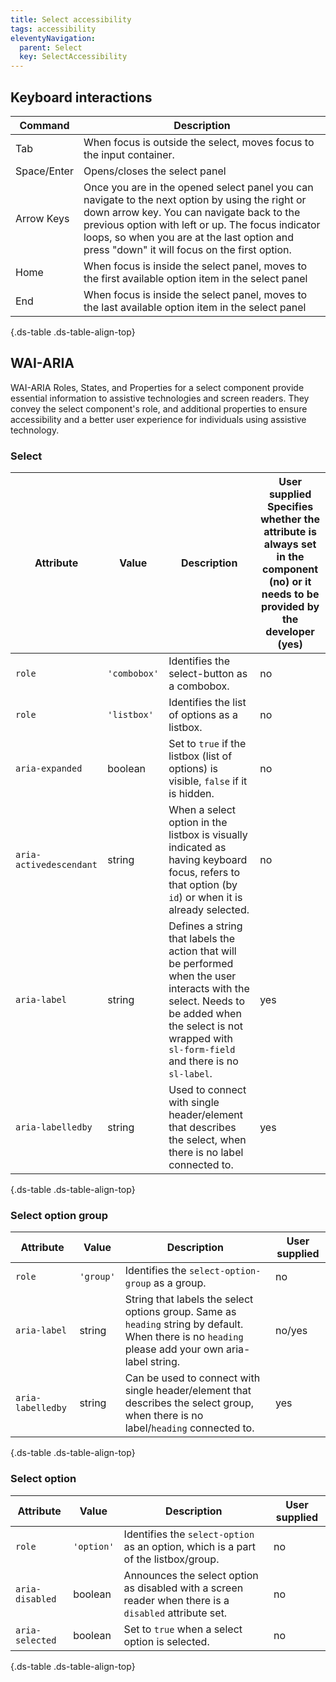```yaml
---
title: Select accessibility
tags: accessibility
eleventyNavigation:
  parent: Select
  key: SelectAccessibility
---
```

<section>

## Keyboard interactions

<div class="ds-table-wrapper">

|Command|Description|
|-|-|
|Tab|When focus is outside the select, moves focus to the input container.|
|Space/Enter|Opens/closes the select panel|
|Arrow Keys|Once you are in the opened select panel you can navigate to the next option by using the right or down arrow key. You can navigate back to the previous option with left or up. The focus indicator loops, so when you are at the last option and press "down" it will focus on the first option.|
|Home|When focus is inside the select panel, moves to the first available option item in the select panel|
|End|When focus is inside the select panel, moves to the last available option item in the select panel|

{.ds-table .ds-table-align-top}

</div>

</section>

<section>

## WAI-ARIA

WAI-ARIA Roles, States, and Properties for a select component provide essential information to assistive technologies and screen readers. They convey the select component's role, and additional properties to ensure accessibility and a better user experience for individuals using assistive technology.

### Select

<div class="ds-table-wrapper">

|Attribute|Value|Description|User supplied  <sl-icon name="info" aria-describedby="tooltip1" size="md"></sl-icon><sl-tooltip id="tooltip1">Specifies whether the attribute is always set in the component (no) or it needs to be provided by the developer (yes)</sl-tooltip>|
|-|-|-|-|
|`role`|`'combobox'`|Identifies the select-button as a combobox.|no|
|`role`|`'listbox'`|Identifies the list of options as a listbox.|no|
|`aria-expanded`|boolean|Set to `true` if the listbox (list of options) is visible, `false` if it is hidden.|no|
|`aria-activedescendant`|string|When a select option in the listbox is visually indicated as having keyboard focus, refers to that option (by `id`) or when it is already selected.|no|
|`aria-label`|string|Defines a string that labels the action that will be performed when the user interacts with the select. Needs to be added when the select is not wrapped with `sl-form-field` and there is no `sl-label`.|yes|
|`aria-labelledby`|string|Used to connect with single header/element that describes the select, when there is no label connected to.|yes|

{.ds-table .ds-table-align-top}

</div>

### Select option group

<div class="ds-table-wrapper">

|Attribute|Value|Description|User supplied  <sl-icon name="info" aria-describedby="tooltip1" size="md"></sl-icon>|
|-|-|-|-|
|`role`|`'group'`|Identifies the `select-option-group` as a group.|no|
|`aria-label`|string|String that labels the select options group. Same as `heading` string by default. When there is no `heading` please add your own aria-label string.|no/yes|
|`aria-labelledby`|string|Can be used to connect with single header/element that describes the select group, when there is no label/`heading` connected to.|yes|

{.ds-table .ds-table-align-top}

</div>

### Select option

<div class="ds-table-wrapper">

|Attribute|Value|Description|User supplied  <sl-icon name="info" aria-describedby="tooltip1" size="md"></sl-icon>|
|-|-|-|-|
|`role`|`'option'`|Identifies the `select-option` as an option, which is a part of the listbox/group.|no|
|`aria-disabled`|boolean|Announces the select option as disabled with a screen reader when there is a `disabled` attribute set.|no|
|`aria-selected`|boolean|Set to `true` when a select option is selected.|no|

{.ds-table .ds-table-align-top}

</div>

</section>